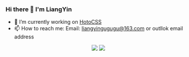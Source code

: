 ### Hi there 👋 I'm LiangYin

- 🔭 I’m currently working on [HotoCSS](https://github.com/LiangYin233/HotoCSS)
- 📫 How to reach me: Email: liangyingugugu@163.com or outllok email address
<!--
**LiangYin233/LiangYin233** is a ✨ _special_ ✨ repository because its `README.md` (this file) appears on your GitHub profile.

Here are some ideas to get you started:

- 🔭 I’m currently working on ...
- 🌱 I’m currently learning ...
- 👯 I’m looking to collaborate on ...
- 🤔 I’m looking for help with ...
- 💬 Ask me about ...
- 📫 How to reach me: ...
- 😄 Pronouns: ...
- ⚡ Fun fact: ...
-->
<p align="center">
  <img src="https://github-readme-stats.vercel.app/api?username=liangyin233"/>
  <img src="https://github-readme-stats-eight-theta.vercel.app/api/top-langs/?username=liangyin233"/>
</p>
